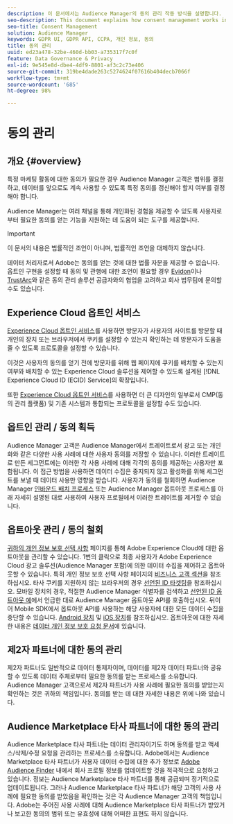 ```yaml
---
description: 이 문서에서는 Audience Manager의 동의 관리 작동 방식을 설명합니다.
seo-description: This document explains how consent management works in Audience Manager.
seo-title: Consent Management
solution: Audience Manager
keywords: GDPR UI, GDPR API, CCPA, 개인 정보, 동의
title: 동의 관리
uuid: ed23a478-32be-460d-bb03-a735317f7c0f
feature: Data Governance & Privacy
exl-id: 9e545e8d-dbe4-4df9-8801-af3c2c73e406
source-git-commit: 319be4dade263c5274624f07616b404decb7066f
workflow-type: tm+mt
source-wordcount: '685'
ht-degree: 98%

---
```


# 동의 관리

## 개요 {#overview}

특정 마케팅 활동에 대한 동의가 필요한 경우 Audience Manager 고객은 범위를 결정하고, 데이터를 앞으로도 계속 사용할 수 있도록 특정 동의를 갱신해야 할지 여부를 결정해야 합니다.

Audience Manager는 여러 채널을 통해 개인화된 경험을 제공할 수 있도록 사용자로부터 필요한 동의를 얻는 기능을 지원하는 데 도움이 되는 도구를 제공합니다.

>[!IMPORTANT]
>
> 이 문서의 내용은 법률적인 조언이 아니며, 법률적인 조언을 대체하지 않습니다.
>
> 데이터 처리자로서 Adobe는 동의를 얻는 것에 대한 법률 자문을 제공할 수 없습니다. 옵트인 구현을 설정할 때 동의 및 관행에 대한 조언이 필요할 경우 [Evidon](https://theblog.adobe.com/evidon-builds-gdpr-universal-consent-integration-with-launch-by-adobe/)이나 [TrustArc](https://theblog.adobe.com/trustarc-builds-consent-integration-launch-adobe/)와 같은 동의 관리 솔루션 공급자와의 협업을 고려하고 회사 법무팀에 문의할 수도 있습니다.

## Experience Cloud 옵트인 서비스

[Experience Cloud 옵트인 서비스](https://experienceleague.adobe.com/docs/id-service/using/implementation/opt-in-service/optin-overview.html?lang=ko)를 사용하면 방문자가 사용자의 사이트를 방문할 때 개인의 장치 또는 브라우저에서 쿠키를 설정할 수 있는지 확인하는 데 방문자가 도움을 줄 수 있도록 프로토콜을 설정할 수 있습니다.

이것은 사용자의 동의를 얻기 전에 방문자를 위해 웹 페이지에 쿠키를 배치할 수 있는지 여부와 배치할 수 있는 Experience Cloud 솔루션을 제어할 수 있도록 설계된 [!DNL Experience Cloud ID (ECID) Service]의 확장입니다.

또한 [Experience Cloud 옵트인 서비스](https://experienceleague.adobe.com/docs/id-service/using/implementation/opt-in-service/optin-overview.html?lang=ko)를 사용하면 더 큰 디자인의 일부로서 CMP(동의 관리 플랫폼) 및 기존 시스템과 통합되는 프로토콜을 설정할 수도 있습니다.

## 옵트인 관리 / 동의 획득

Audience Manager 고객은 Audience Manager에서 트레이트로서 광고 또는 개인화와 같은 다양한 사용 사례에 대한 사용자 동의를 저장할 수 있습니다. 이러한 트레이트로 만든 세그먼트에는 이러한 각 사용 사례에 대해 각각의 동의를 제공하는 사용자만 포함됩니다. 이 접근 방법을 사용하면 데이터 수집은 중지되지 않고 활성화를 위해 세그먼트를 보낼 때 데이터 사용만 영향을 받습니다. 사용자가 동의를 철회하면 Audience Manager [인바운드 배치 프로세스](../../integration/sending-audience-data/batch-data-transfer-explained/inbound-file-contents.md) 또는 Audience Manager 옵트아웃 프로세스를 아래 자세히 설명된 대로 사용하여 사용자 프로필에서 이러한 트레이트를 제거할 수 있습니다.

## 옵트아웃 관리 / 동의 철회

[귀하의 개인 정보 보호 선택 사항](https://www.adobe.com/kr/privacy/opt-out.html#customeruse) 페이지를 통해 Adobe Experience Cloud에 대한 옵트아웃을 관리할 수 있습니다. 1번의 클릭으로 최종 사용자가 Adobe Experience Cloud 광고 솔루션(Audience Manager 포함)에 의한 데이터 수집을 제어하고 옵트아웃할 수 있습니다. 특히 개인 정보 보호 선택 사항 페이지의 [비즈니스 고객 섹션](https://www.adobe.com/kr/privacy/opt-out.html#customeruse)을 참조하십시오. 타사 쿠키를 지원하지 않는 브라우저의 경우 [선언된 ID 타겟팅](../../features/declared-ids.md#declared-id-targeting)을 참조하십시오. 모바일 장치의 경우, 적절한 Audience Manager 식별자를 검색하고 [선언된 ID 옵트아웃 예](../../features/declared-ids.md#opt-out-examples)에서 언급한 대로 Audience Manager 옵트아웃 API를 호출하십시오. 뒤이어 Mobile SDK에서 옵트아웃 API를 사용하는 해당 사용자에 대한 모든 데이터 수집을 중단할 수 있습니다. [Android 장치](https://experienceleague.adobe.com/docs/mobile-services/android/gdpr-privacy-android/privacy.html?lang=ko) 및 [iOS 장치](https://experienceleague.adobe.com/docs/mobile-services/ios/privacy-gdpr-ios/privacy.html?lang=ko)를 참조하십시오. 옵트아웃에 대한 자세한 내용은 [데이터 개인 정보 보호 요청 문서](../../overview/data-security-and-privacy/data-privacy-requests.md)에 있습니다.

## 제2자 파트너에 대한 동의 관리

제2자 파트너도 일반적으로 데이터 통제자이며, 데이터를 제2자 데이터 파트너와 공유할 수 있도록 데이터 주체로부터 필요한 동의를 받는 프로세스를 소유합니다. Audience Manager 고객으로서 제2자 파트너가 사용 사례에 필요한 동의를 받았는지 확인하는 것은 귀하의 책임입니다. 동의를 받는 데 대한 자세한 내용은 위에 나와 있습니다.

## Audience Marketplace 타사 파트너에 대한 동의 관리

Audience Marketplace 타사 파트너는 데이터 관리자이기도 하며 동의를 받고 액세스/삭제/수정 요청을 관리하는 프로세스를 소유합니다. Adobe에서는 Audience Marketplace 타사 파트너가 사용자 데이터 수집에 대한 추가 정보로 [Adobe Audience Finder](https://www.adobe-audience-finder.com/) 내에서 회사 프로필 정보를 업데이트할 것을 적극적으로 요청하고 있습니다. 정보는 Audience Marketplace 타사 파트너를 통해 공급되며 정기적으로 업데이트됩니다. 그러나 Audience Marketplace 타사 파트너가 해당 고객의 사용 사례에 필요한 동의를 받았음을 확인하는 것은 각 Audience Manager 고객의 책임입니다. Adobe는 주어진 사용 사례에 대해 Audience Marketplace 타사 파트너가 받았거나 보고한 동의의 범위 또는 유효성에 대해 어떠한 표현도 하지 않습니다.
